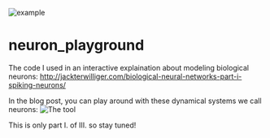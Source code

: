 ![example](http://jackterwilliger.com/wp-content/uploads/2018/07/hh.gif)
# neuron_playground
The code I used in an interactive explaination about modeling biological neurons: http://jackterwilliger.com/biological-neural-networks-part-i-spiking-neurons/

In the blog post, you can play around with these dynamical systems we call neurons:
![The tool](http://jackterwilliger.com/wp-content/uploads/2018/07/Screenshot-from-2018-07-24-21-16-31.png)

This is only part I. of III. so stay tuned!
